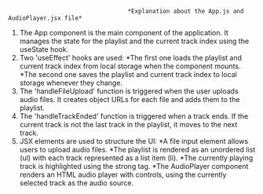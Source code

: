                                       *Explanation about the App.js and AudioPlayer.jsx file*

1. The App component is the main component of the application. It manages the state for the playlist and the current track index using the useState hook.
2. Two 'useEffect' hooks are used:
                *The first one loads the playlist and current track index from local storage when the component mounts.
                *The second one saves the playlist and current track index to local storage whenever they change.
3. The 'handleFileUpload' function is triggered when the user uploads audio files. It creates object URLs for each file and adds them to the playlist.
4. The 'handleTrackEnded' function is triggered when a track ends. If the current track is not the last track in the playlist, it moves to the next track.
5. JSX elements are used to structure the UI:
                *A file input element allows users to upload audio files.
                *The playlist is rendered as an unordered list (ul) with each track represented as a list item (li).
                *The currently playing track is highlighted using the strong tag.
                *The AudioPlayer component renders an HTML audio player with controls, using the currently selected track as the audio source.
